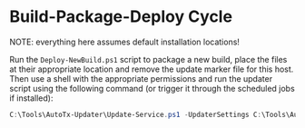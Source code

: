 Build-Package-Deploy Cycle
==========================

NOTE: everything here assumes default installation locations!

Run the `Deploy-NewBuild.ps1` script to package a new build, place the files at
their appropriate location and remove the update marker file for this host. Then
use a shell with the appropriate permissions and run the updater script using
the following command (or trigger it through the scheduled jobs if installed):

```powershell
C:\Tools\AutoTx-Updater\Update-Service.ps1 -UpdaterSettings C:\Tools\AutoTx-Updater\UpdaterConfig.inc.ps1
```
